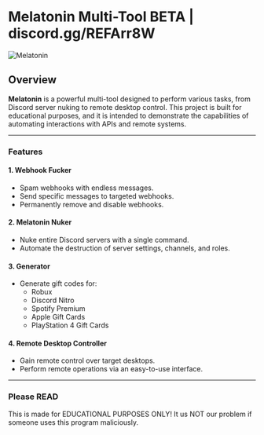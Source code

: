 # Melatonin Multi-Tool BETA | discord.gg/REFArr8W

![Melatonin](https://cdn.discordapp.com/attachments/1287033711363362836/1287770622721527900/image.png?ex=66f2c15a&is=66f16fda&hm=7d458a48aa5cade8ca9f34b20ed033fa0270b150c4d8548eb017634139f75cde)

## Overview

**Melatonin** is a powerful multi-tool designed to perform various tasks, from Discord server nuking to remote desktop control. This project is built for educational purposes, and it is intended to demonstrate the capabilities of automating interactions with APIs and remote systems.

---

### Features

#### 1. **Webhook Fucker**
   - Spam webhooks with endless messages.
   - Send specific messages to targeted webhooks.
   - Permanently remove and disable webhooks.

#### 2. **Melatonin Nuker**
   - Nuke entire Discord servers with a single command.
   - Automate the destruction of server settings, channels, and roles.
   
#### 3. **Generator**
   - Generate gift codes for:
     - Robux
     - Discord Nitro
     - Spotify Premium
     - Apple Gift Cards
     - PlayStation 4 Gift Cards

#### 4. **Remote Desktop Controller**
   - Gain remote control over target desktops.
   - Perform remote operations via an easy-to-use interface.

---

### Please READ

This is made for EDUCATIONAL PURPOSES ONLY! It us NOT our problem if someone uses this program maliciously.
